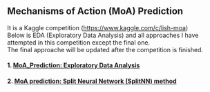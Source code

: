 ## Mechanisms of Action (MoA) Prediction
It is a Kaggle competition (https://www.kaggle.com/c/lish-moa)  
Below is EDA (Exploratory Data Analysis) and all approaches I have attempted in this competition except the final one.  
The final approache will be updated after the competition is finished.  
#### 1. [MoA_Prediction: Exploratory Data Analysis](https://github.com/tuantla80/Mechanisms-of-Action-Prediction/blob/master/MoA_Prediction_EDA_(Exploratory_Data_Analysis).ipynb) 
#### 2. [MoA prediction: Split Neural Network (SplitNN) method](https://github.com/tuantla80/Mechanisms-of-Action-Prediction/blob/master/MoA_prediction_using_Split_Neural_Network_(SplitNN)_method.ipynb)

